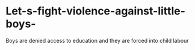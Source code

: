 # Let-s-fight-violence-against-little-boys-
Boys are denied access to education and they are forced into child labour
